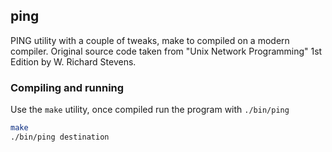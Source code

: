 ## ping
PING utility with a couple of tweaks, make to compiled on a modern compiler. Original source code taken from "Unix Network Programming" 1st Edition by W. Richard Stevens.

### Compiling and running
Use the `make` utility, once compiled run the program with `./bin/ping`
```bash
make
./bin/ping destination
```
